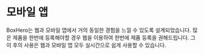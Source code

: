 # 모바일 앱
BoxHero는 웹과 모바일 앱에서 거의 동일한 경험을 느낄 수 있도록 설계되었습니다. 많은 제품을 한번에 등록해야할 경우
웹을 이용하여 한번에 제품 등록을 권해드립니다. 그 이 후의 사용은 웹과 모바일 앱 모두 실시간으로 쉽게 사용할 수 있습니다.
